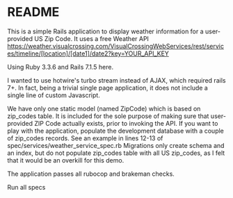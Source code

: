 # README

This is a simple Rails application to display weather information for a user-provided US Zip Code.
It uses a free Weather API https://weather.visualcrossing.com/VisualCrossingWebServices/rest/services/timeline/[location]/[date1]/date2?key=YOUR_API_KEY

Using Ruby 3.3.6 and Rails 7.1.5 here.

I wanted to use hotwire's turbo stream instead of AJAX, which required rails 7+.
In fact, being a trivial single page application, it does not include a single line of custom Javascript.

We have only one static model (named ZipCode) which is based on zip_codes table.
It is included for the sole purpose of making sure that user-provided ZIP Code actually exists, prior to invoking the API.
If you want to play with the application, populate the development database with a couple of zip_codes records.
See an example in lines 12-13 of spec/services/weather_service_spec.rb
Migrations only create schema and an index, but do not populate zip_codes table with all US zip_codes, as I felt that
it would be an overkill for this demo.

The application passes all rubocop and brakeman checks.

Run all specs